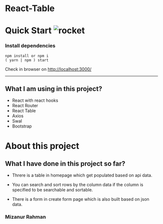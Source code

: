 # React-Table

# Quick Start ![rocket](https://github.githubassets.com/images/icons/emoji/unicode/1f680.png)

### Install dependencies

    npm install or npm i
    ( yarn | npm ) start

Check in browser on [http://localhost:3000/](http://localhost:3000/)

---

## What I am using in this project?

- React with react hooks
- React Router
- React Table
- Axios
- Swal
- Bootstrap


# About this project

## What I have done in this project so far?

- Threre is a table in homepage which get populated based on api data.

- You can search and sort rows by the column data if the column is specified to be searchable and sortable.

- There is a form in create form page which is also built based on json data.

### Mizanur Rahman


